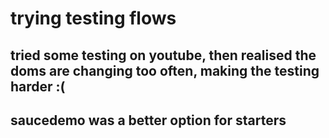 # trying testing flows
## tried some testing on youtube, then realised the doms are changing too often, making the testing harder :(
## saucedemo was a better option for starters

